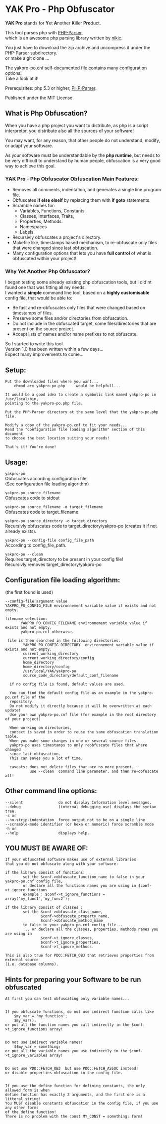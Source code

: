 # YAK Pro - Php Obfuscator

**YAK Pro** stands for **Y**et **A**nother **K**iller **Pro**duct.

This tool parses php with [PHP-Parser](https://github.com/nikic/PHP-Parser),  
which is an awesome php parsing library written by [nikic](https://github.com/nikic).  

You just have to download the zip archive and uncompress it under the PHP-Parser subdirectory.  
or make a git clone ...

The yakpro-po.cnf self-documented file contains many configuration options!  
Take a look at it!

Prerequisites:  php 5.3 or higher, [PHP-Parser](https://github.com/nikic/PHP-Parser).

Published under the MIT License

## What is Php Obfuscation?

When you have a php project you want to distribute, as php is a script interpretor,
you distribute also all the sources of your software!

You may want, for any reason, that other people do not understand, modify, or adapt your software.

As your software must be understandable by the **php runtime**, but needs to be very difficult
to understand by human people, obfuscation is a very good way to achieve this goal.

### YAK Pro - Php Obfuscator Obfuscation Main Features:  

- Removes all comments, indentation, and generates a single line program file.
- Obfuscates **if else elseif** by replacing them with **if goto** statements.
- Scramble names for:
  - Variables, Functions, Constants.
  - Classes, Interfaces, Traits,
  - Properties, Methods.
  - Namespaces
  - Labels.
- Recursivly obfuscates a project's directory.
- Makefile like, timestamps based mechanism, to re-obfuscate only files that were changed since last obfuscation.
- Many configuration options that lets you have **full control** of what is obfuscated within your project!


### Why Yet Another Php Obfuscator?
I began testing some already existing php obfuscation tools, but I did'nt found one that was
fitting all my needs.  
I wanted a **simple** command line tool, based on a **highly customisable** config file, that would be able to:
- Be fast and re-obfuscates only files that were changed based on timestamps of files.
- Preserve some files and/or directories from obfuscation.
- Do not include in the obfuscated target, some files/directories that are present on the source project.
- Accept lists of names and/or name prefixes to not obfuscate.

So I started to write this tool.  
Version 1.0 has been written within a few days...  
Expect many improvements to come...


## Setup:
    Put the downloaded files where you want...
        chmod a+x yakpro-po.php     would be helpfull...

    It would be a good idea to create a symbolic link named yakpro-po in /usr/local/bin,
    pointing to the yakpro-po.php file.

    Put the PHP-Parser directory at the same level that the yakpro-po.php file.

    Modify a copy of the yakpro-po.cnf to fit your needs...
    Read the "Configuration file loading algorithm" section of this document
    to choose the best location suiting your needs!

    That's it! You're done!

####

## Usage:

`yakpro-po`  
Obfuscates according configuration file!  
(See configuration file loading algorithm)

`yakpro-po source_filename`  
Obfuscates code to stdout  

`yakpro-po source_filename -o target_filename`  
Obfuscates code to target_filename  

`yakpro-po source_directory -o target_directory`  
Recursivly obfuscates code to target_directory/yakpro-po (creates it if not already exists).

`yakpro-po --config-file config_file_path`  
According to config_file_path.

`yakpro-po --clean`  
Requires target_directory to be present in your config file!  
Recursivly removes target_directory/yakpro-po


## Configuration file loading algorithm:
(the first found is used)

    --config-file argument value
    YAKPRO_PO_CONFIG_FILE environnement variable value if exists and not empty.

    filename selection:
           YAKPRO_PO_CONFIG_FILENAME environnement variable value if exists and not empty,
           yakpro-po.cnf otherwise.

     file is then searched in the following directories:
            YAKPRO_PO_CONFIG_DIRECTORY  environnement variable value if exists and not empty.
            current_working_directory
            current_working_directory/config
            home_directory
            home_directory/config
            /usr/local/YAK/yakpro-po
            source_code_directory/default_conf_filename

      if no config file is found, default values are used.

      You can find the default config file as an example in the yakpro-po.cnf file of the
      repository.
      Do not modify it directly because it will be overwritten at each update!
      Use your own yakpro-po.cnf file (for example in the root directory of your project)

      When working on directories,
      context is saved in order to reuse the same obfuscation translation table.
      When you make some changes in one or several source files,
      yakpro-po uses timestamps to only reobfuscate files that where changed
      since last obfuscation.
      This can saves you a lot of time.

      caveats: does not delete files that are no more present...
               use --clean  command line parameter, and then re-obfuscate all!

## Other command line options:
    --silent                do not display Information level messages.
    --debug                 (internal debugging use) displays the syntax tree.
    -s or
    --no-strip-indentation  force output not to be on a single line
    --scramble-mode identifier (or hexa or numeric) force scramble mode
    -h or
    --help                  displays help.

####

## YOU MUST BE AWARE OF:
    If your obfuscated software makes use of external libraries
    that you do not obfuscate along with your software:

    if the library consist of functions:
            set the $conf->obfuscate_function_name to false in your yakpro-po.cnf config file,
            or declare all the functions names you are using in $conf->t_ignore_functions
            example : $conf->t_ignore_functions = array('my_func1','my_func2');

    if the library consist of classes :
            set the $conf->obfuscate_class_name,
                    $conf->obfuscate_property_name,
                    $conf->obfuscate_method_name
            to false in your yakpro-po.cnf config file...
            ... or declare all the classes, properties, methods names you are using in
                    $conf->t_ignore_classes,
                    $conf->t_ignore_properties,
                    $conf->t_ignore_methods.

    This is also true for PDO::FETCH_OBJ that retrieves properties from external source
    (i.e. database columns).

## Hints for preparing your Software to be run obfuscated

    At first you can test obfuscating only variable names...


    If you obfuscate functions, do not use indirect function calls like
        $my_var = 'my_function';
        $my_var();
    or put all the function names you call indirectly in the $conf->t_ignore_functions array!


    Do not use indirect variable names!
        $$my_var = something;
    or put all the variable names you use indirectly in the $conf->t_ignore_variables array!


    Do not use PDO::FETCH_OBJ  but use PDO::FETCH_ASSOC instead!
    or disable properties obfuscation in the config file.


    If you use the define function for defining constants, the only allowed form is when
    define function has exactly 2 arguments, and the first one is a litteral string!
    You MUST disable constants obfuscation in the config file, if you use any other forms
    of the define function!
    There is no problem with the const MY_CONST = something; form!

    
